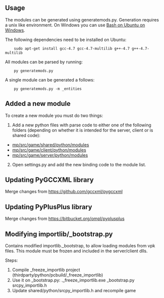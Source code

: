 ## Usage
The modules can be generated using generatemods.py. Generation requires a unix like environment. 
On Windows you can use [Bash on Ubuntu on Windows](https://msdn.microsoft.com/en-us/commandline/wsl/about).

The following dependencies need to be installed on Ubuntu:

        sudo apt-get install gcc-4.7 gcc-4.7-multilib g++-4.7 g++-4.7-multilib

All modules can be parsed by running:

        py generatemods.py

A single module can be generated a follows:

        py generatemods.py -m _entities

## Added a new module
To create a new module you must do two things:
1. Add a new python files with parse code to either one of the following folders 
(depending on whether it is intended for the server, client or is shared code):
- [mp/src/game/shared/python/modules](/mp/src/game/shared/python/modules)
- [mp/src/game/client/python/modules](/mp/src/game/client/python/modules)
- [mp/src/game/server/python/modules](/mp/src/game/server/python/modules)

2. Open settings.py and add the new binding code to the module list.

## Updating PyGCCXML library
Merge changes from https://github.com/gccxml/pygccxml

## Updating PyPlusPlus library
Merge changes from https://bitbucket.org/ompl/pyplusplus

## Modifying importlib/_bootstrap.py
Contains modified importlib._bootstrap, to allow loading modules from vpk files. This module must be frozen and included in the server/client dlls.

Steps:
1. Compile _freeze_importlib project (thirdparty/python/pcbuild/_freeze_importlib)
2. Use it on _bootstrap.py: .\_freeze_importlib.exe _bootstrap.py srcpy_importlib.h
3. Update shared/python/srcpy_importlib.h and recompile game